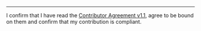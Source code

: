 

______________________________________
I confirm that I have read the [Contributor Agreement v1.1](https://github.com/tegonal/gt/blob/v1.5.1/.github/Contributor%20Agreement.txt), agree to be bound on them and confirm that my contribution is compliant.
